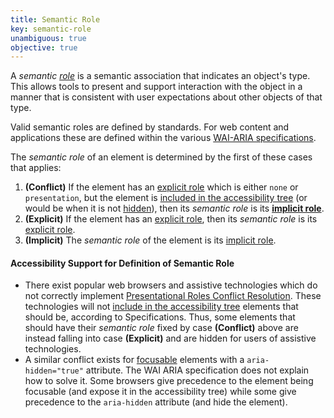 ```yaml
---
title: Semantic Role
key: semantic-role
unambiguous: true
objective: true
---
```


A _semantic [role](https://www.w3.org/TR/wai-aria-1.1/#dfn-role)_ is a semantic association that indicates an object's type. This allows tools to present and support interaction with the object in a manner that is consistent with user expectations about other objects of that type.

Valid semantic roles are defined by standards. For web content and applications these are defined within the various [WAI-ARIA specifications](https://act-rules.github.io/glossary/#wai-aria-specifications).

The _semantic role_ of an element is determined by the first of these cases that applies:

1. **(Conflict)** If the element has an [explicit role][] which is either `none` or `presentation`, but the element is [included in the accessibility tree][] (or would be when it is not [hidden](https://www.w3.org/TR/wai-aria-1.2/#dfn-hidden)), then its _semantic role_ is its **[implicit role][]**.
2. **(Explicit)** If the element has an [explicit role][], then its _semantic role_ is its [explicit role][].
3. **(Implicit)** The _semantic role_ of the element is its [implicit role][].

#### Accessibility Support for Definition of Semantic Role

- There exist popular web browsers and assistive technologies which do not correctly implement [Presentational Roles Conflict Resolution][]. These technologies will not [include in the accessibility tree][included in the accessibility tree] elements that should be, according to Specifications. Thus, some elements that should have their _semantic role_ fixed by case **(Conflict)** above are instead falling into case **(Explicit)** and are hidden for users of assistive technologies.
- A similar conflict exists for [focusable][] elements with a `aria-hidden="true"` attribute. The WAI ARIA specification does not explain how to solve it. Some browsers give precedence to the element being focusable (and expose it in the accessibility tree) while some give precedence to the `aria-hidden` attribute (and hide the element).

[explicit role]: #explicit-role 'Definition of Explicit Role'
[focusable]: #focusable 'Definition of Focusable'
[implicit role]: #implicit-role 'Definition of Implicit Role'
[included in the accessibility tree]: #included-in-the-accessibility-tree 'Definition of Included in the Accessibility Tree'
[presentational roles conflict resolution]: https://www.w3.org/TR/wai-aria-1.1/#conflict_resolution_presentation_none 'Presentational Roles Conflict Resolution'
